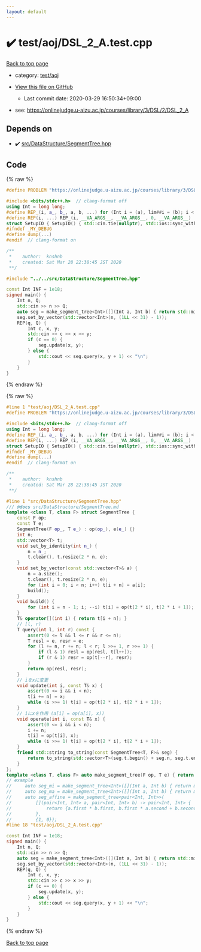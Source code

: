 ```yaml
---
layout: default
---
```


<!-- mathjax config similar to math.stackexchange -->
<script type="text/javascript" async
  src="https://cdnjs.cloudflare.com/ajax/libs/mathjax/2.7.5/MathJax.js?config=TeX-MML-AM_CHTML">
</script>
<script type="text/x-mathjax-config">
  MathJax.Hub.Config({
    TeX: { equationNumbers: { autoNumber: "AMS" }},
    tex2jax: {
      inlineMath: [ ['$','$'] ],
      processEscapes: true
    },
    "HTML-CSS": { matchFontHeight: false },
    displayAlign: "left",
    displayIndent: "2em"
  });
</script>

<script type="text/javascript" src="https://cdnjs.cloudflare.com/ajax/libs/jquery/3.4.1/jquery.min.js"></script>
<script src="https://cdn.jsdelivr.net/npm/jquery-balloon-js@1.1.2/jquery.balloon.min.js" integrity="sha256-ZEYs9VrgAeNuPvs15E39OsyOJaIkXEEt10fzxJ20+2I=" crossorigin="anonymous"></script>
<script type="text/javascript" src="../../../assets/js/copy-button.js"></script>
<link rel="stylesheet" href="../../../assets/css/copy-button.css" />


# :heavy_check_mark: test/aoj/DSL_2_A.test.cpp

<a href="../../../index.html">Back to top page</a>

* category: <a href="../../../index.html#0d0c91c0cca30af9c1c9faef0cf04aa9">test/aoj</a>
* <a href="{{ site.github.repository_url }}/blob/master/test/aoj/DSL_2_A.test.cpp">View this file on GitHub</a>
    - Last commit date: 2020-03-29 16:50:34+09:00


* see: <a href="https://onlinejudge.u-aizu.ac.jp/courses/library/3/DSL/2/DSL_2_A">https://onlinejudge.u-aizu.ac.jp/courses/library/3/DSL/2/DSL_2_A</a>


## Depends on

* :heavy_check_mark: <a href="../../../library/src/DataStructure/SegmentTree.hpp.html">src/DataStructure/SegmentTree.hpp</a>


## Code

<a id="unbundled"></a>
{% raw %}
```cpp
#define PROBLEM "https://onlinejudge.u-aizu.ac.jp/courses/library/3/DSL/2/DSL_2_A"

#include <bits/stdc++.h>  // clang-format off
using Int = long long;
#define REP_(i, a_, b_, a, b, ...) for (Int i = (a), lim##i = (b); i < lim##i; i++)
#define REP(i, ...) REP_(i, __VA_ARGS__, __VA_ARGS__, 0, __VA_ARGS__)
struct SetupIO { SetupIO() { std::cin.tie(nullptr), std::ios::sync_with_stdio(false), std::cout << std::fixed << std::setprecision(13); } } setup_io;
#ifndef _MY_DEBUG
#define dump(...)
#endif  // clang-format on

/**
 *    author:  knshnb
 *    created: Sat Mar 28 22:38:45 JST 2020
 **/

#include "../../src/DataStructure/SegmentTree.hpp"

const Int INF = 1e18;
signed main() {
    Int n, Q;
    std::cin >> n >> Q;
    auto seg = make_segment_tree<Int>([](Int a, Int b) { return std::min(a, b); }, INF);
    seg.set_by_vector(std::vector<Int>(n, (1LL << 31) - 1));
    REP(q, Q) {
        Int c, x, y;
        std::cin >> c >> x >> y;
        if (c == 0) {
            seg.update(x, y);
        } else {
            std::cout << seg.query(x, y + 1) << "\n";
        }
    }
}

```
{% endraw %}

<a id="bundled"></a>
{% raw %}
```cpp
#line 1 "test/aoj/DSL_2_A.test.cpp"
#define PROBLEM "https://onlinejudge.u-aizu.ac.jp/courses/library/3/DSL/2/DSL_2_A"

#include <bits/stdc++.h>  // clang-format off
using Int = long long;
#define REP_(i, a_, b_, a, b, ...) for (Int i = (a), lim##i = (b); i < lim##i; i++)
#define REP(i, ...) REP_(i, __VA_ARGS__, __VA_ARGS__, 0, __VA_ARGS__)
struct SetupIO { SetupIO() { std::cin.tie(nullptr), std::ios::sync_with_stdio(false), std::cout << std::fixed << std::setprecision(13); } } setup_io;
#ifndef _MY_DEBUG
#define dump(...)
#endif  // clang-format on

/**
 *    author:  knshnb
 *    created: Sat Mar 28 22:38:45 JST 2020
 **/

#line 1 "src/DataStructure/SegmentTree.hpp"
/// @docs src/DataStructure/SegmentTree.md
template <class T, class F> struct SegmentTree {
    const F op;
    const T e;
    SegmentTree(F op_, T e_) : op(op_), e(e_) {}
    int n;
    std::vector<T> t;
    void set_by_identity(int n_) {
        n = n_;
        t.clear(), t.resize(2 * n, e);
    }
    void set_by_vector(const std::vector<T>& a) {
        n = a.size();
        t.clear(), t.resize(2 * n, e);
        for (int i = 0; i < n; i++) t[i + n] = a[i];
        build();
    }
    void build() {
        for (int i = n - 1; i; --i) t[i] = op(t[2 * i], t[2 * i + 1]);
    }
    T& operator[](int i) { return t[i + n]; }
    // [l, r)
    T query(int l, int r) const {
        assert(0 <= l && l <= r && r <= n);
        T resl = e, resr = e;
        for (l += n, r += n; l < r; l >>= 1, r >>= 1) {
            if (l & 1) resl = op(resl, t[l++]);
            if (r & 1) resr = op(t[--r], resr);
        }
        return op(resl, resr);
    }
    // iをxに変更
    void update(int i, const T& x) {
        assert(0 <= i && i < n);
        t[i += n] = x;
        while (i >>= 1) t[i] = op(t[2 * i], t[2 * i + 1]);
    }
    // iにxを作用 (a[i] = op(a[i], x))
    void operate(int i, const T& x) {
        assert(0 <= i && i < n);
        i += n;
        t[i] = op(t[i], x);
        while (i >>= 1) t[i] = op(t[2 * i], t[2 * i + 1]);
    }
    friend std::string to_string(const SegmentTree<T, F>& seg) {
        return to_string(std::vector<T>(seg.t.begin() + seg.n, seg.t.end()));
    }
};
template <class T, class F> auto make_segment_tree(F op, T e) { return SegmentTree<T, F>(op, e); }
// example
//     auto seg_mi = make_segment_tree<Int>([](Int a, Int b) { return min(a, b); }, 1e18);
//     auto seg_ma = make_segment_tree<Int>([](Int a, Int b) { return max(a, b); }, -1e18);
//     auto seg_affine = make_segment_tree<pair<Int, Int>>(
//         [](pair<Int, Int> a, pair<Int, Int> b) -> pair<Int, Int> {
//             return {a.first * b.first, b.first * a.second + b.second};
//         },
//         {1, 0});
#line 18 "test/aoj/DSL_2_A.test.cpp"

const Int INF = 1e18;
signed main() {
    Int n, Q;
    std::cin >> n >> Q;
    auto seg = make_segment_tree<Int>([](Int a, Int b) { return std::min(a, b); }, INF);
    seg.set_by_vector(std::vector<Int>(n, (1LL << 31) - 1));
    REP(q, Q) {
        Int c, x, y;
        std::cin >> c >> x >> y;
        if (c == 0) {
            seg.update(x, y);
        } else {
            std::cout << seg.query(x, y + 1) << "\n";
        }
    }
}

```
{% endraw %}

<a href="../../../index.html">Back to top page</a>

